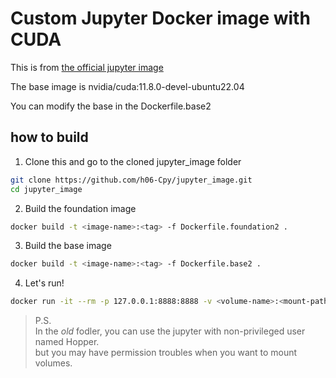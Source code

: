 # Custom Jupyter Docker image with CUDA
This is from
[the official jupyter image](https://github.com/jupyter/docker-stacks)

The base image is nvidia/cuda:11.8.0-devel-ubuntu22.04

You can modify the base in the Dockerfile.base2

## how to build
1. Clone this and go to the cloned jupyter_image folder
```bash
git clone https://github.com/h06-Cpy/jupyter_image.git
cd jupyter_image
```

2. Build the foundation image
```bash
docker build -t <image-name>:<tag> -f Dockerfile.foundation2 .
```
3. Build the base image
```bash
docker build -t <image-name>:<tag> -f Dockerfile.base2 .
```
4. Let's run!
```bash
docker run -it --rm -p 127.0.0.1:8888:8888 -v <volume-name>:<mount-path> <image-name>:<tag> /bin/bash -c "jupyter lab --allow-root"
```


> P.S.   
 In the _old_ fodler, you can use the jupyter with non-privileged user named Hopper.   
but you may have permission troubles when you want to mount volumes.